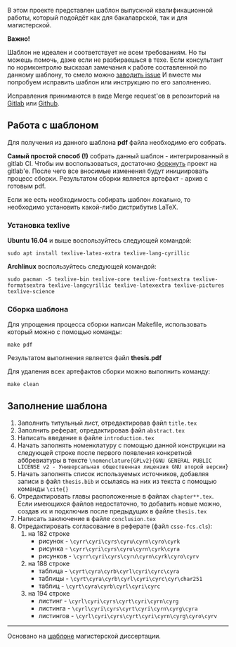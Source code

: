 В этом проекте представлен шаблон выпускной квалификационной работы, который подойдёт как для бакалаврской, так и для магистерской.

**Важно!**

Шаблон не идеален и соответствует не всем требованиям.
Но ты можешь помочь, даже если не разбираешься в техе.
Если консультант по нормконтролю высказал замечания к работе составленной по данному шаблону, то смело можно [заводить issue](https://gitlab.com/kspt-templates/thesis/issues/new)
И вместе мы попробуем исправить шаблон или инструкцию по его заполнению.

Исправления принимаются в виде Merge request'ов в репозиторий на [Gitlab](https://gitlab.com/kspt-templates/thesis) или [Github](https://github.com/kspt-templates/thesis).

## Работа с шаблоном

Для получения из данного шаблона **pdf** файла необходимо его собрать.

**Самый простой способ (!)** собрать данный шаблон - интегрированный в gitlab CI.
Чтобы им воспользоваться, достаточно [форкнуть](https://gitlab.com/kspt-templates/thesis/forks/new) проект на gitlab'е.
После чего все вносимые изменения будут инициировать процесс сборки. Результатом сборки является артефакт - архив с готовым pdf.

Если же есть необходимость собирать шаблон локально, то необходимо установить какой-либо дистрибутив LaTeX.

### Установка texlive

**Ubuntu 16.04** и выше воспользуйтесь следующей командой:

```
sudo apt install texlive-latex-extra texlive-lang-cyrillic
```

**Archlinux** воспользуйтесь следующей командой:

```
sudo pacman -S texlive-bin texlive-core texlive-fontsextra texlive-formatsextra texlive-langcyrillic texlive-latexextra texlive-pictures texlive-science 
```

### Сборка шаблона

Для упрощения процесса сборки написан Makefile, использовать который можно с помощью команды:

```
make pdf
```

Результатом выполнения является файл **thesis.pdf**

Для удаления всех артефактов сборки можно выполнить команду:
```
make clean
```

## Заполнение шаблона

1. Заполнить титульный лист, отредактировав файл `title.tex`
1. Заполнить реферат, отредактировав файл `abstract.tex`
1. Написать введение в файле `introduction.tex`
1. Начать заполнять номенклатуру с помощью данной конструкции на следующей строке после первого появления конкретной аббревиатуры в тексте `\nomenclature{GPLv2}{GNU GENERAL PUBLIC LICENSE v2 - Универсальная общественная лицензия GNU второй версии}`
1. Начать заполнять список используемых источников, добавляя записи в файл `thesis.bib` и ссылаясь на них из текста с помощью команды `\cite{}`
1. Отредактировать главы расположенные в файлах `chapter**.tex`.
Если имеющихся файлов недостаточно, то добавить новые можно, создав их и подключив после предыдущих в файле `thesis.tex`
1. Написать заключение в файле `conclusion.tex`
1. Отредактировать согласование в реферате (файл `csse-fcs.cls`):
	1. на 182 строке
		* рисунок - `\cyrr\cyri\cyrs\cyru\cyrn\cyro\cyrk`
		* рисунка - `\cyrr\cyri\cyrs\cyru\cyrn\cyrk\cyra`
		* рисунков - `\cyrr\cyri\cyrs\cyru\cyrn\cyrk\cyro\cyrv`
	1. на 188 строке 
		* таблица - `\cyrt\cyra\cyrb\cyrl\cyri\cyrc\cyra`
		* таблицы - `\cyrt\cyra\cyrb\cyrl\cyri\cyrc\cyr\char251`
		* таблиц - `\cyrt\cyra\cyrb\cyrl\cyri\cyrc`
	1. на 194 строке 
		* листинг - `\cyrl\cyri\cyrs\cyrt\cyri\cyrn\cyrg`
		* листинга - `\cyrl\cyri\cyrs\cyrt\cyri\cyrn\cyrg\cyra`
		* листингов - `\cyrl\cyri\cyrs\cyrt\cyri\cyrn\cyrg\cyro\cyrv`

_____

Основано на [шаблоне](https://bitbucket.org/ice_phoenix/csse-fcs-latex/) магистерской диссертации.

